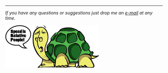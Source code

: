 ---

*If you have any questions or suggestions just drop me an [e-mail](mailto:kyr@designisdesign.eu) at any time.*

<!-- image with link -->
[![](/public/turtle2.png)](/blog/categories) 
